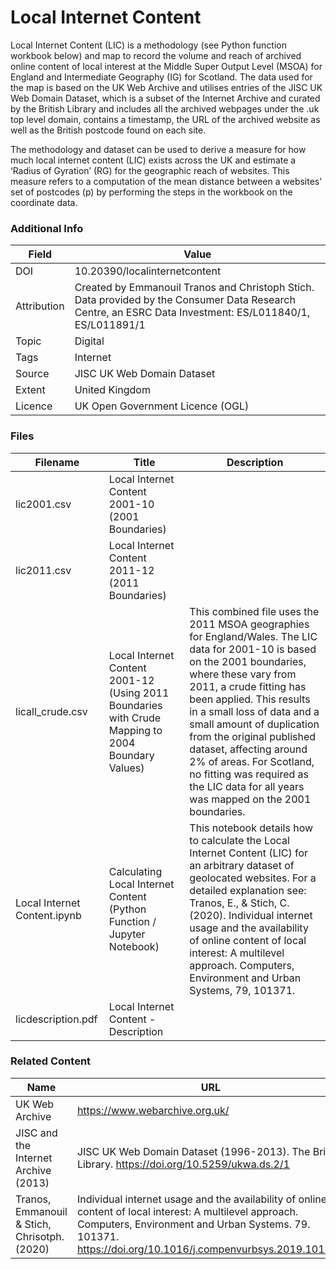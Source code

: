 # Local Internet Content

Local Internet Content (LIC) is a methodology (see Python function workbook below) and map to record the volume and reach of archived online content of local interest at the Middle Super Output Level (MSOA) for England and Intermediate Geography (IG) for Scotland. The data used for the map is based on the UK Web Archive and utilises entries of the JISC UK Web Domain Dataset, which is a subset of the Internet Archive and curated by the British Library and includes all the archived webpages under the .uk top level domain, contains a timestamp, the URL of the archived website as well as the British postcode found on each site.

The methodology and dataset can be used to derive a measure for how much local internet content (LIC) exists across the UK and estimate a ‘Radius of Gyration’ (RG) for the geographic reach of websites. This measure refers to a computation of the mean distance between a websites’ set of postcodes (p) by performing the steps in the workbook on the coordinate data.

### Additional Info

| Field |	Value |
| --- | --- |
| DOI | 10.20390/localinternetcontent |
| Attribution | Created by Emmanouil Tranos and Christoph Stich. Data provided by the Consumer Data Research Centre, an ESRC Data Investment: ES/L011840/1, ES/L011891/1 |
| Topic | Digital |
| Tags | Internet |
| Source | JISC UK Web Domain Dataset |
| Extent | United Kingdom |
| Licence | UK Open Government Licence (OGL) |

### Files

| Filename | Title | Description |
| --- | --- | --- |
| lic2001.csv | Local Internet Content 2001-10 (2001 Boundaries)
| lic2011.csv | Local Internet Content 2011-12 (2011 Boundaries)
| licall_crude.csv | Local Internet Content 2001-12 (Using 2011 Boundaries with Crude Mapping to 2004 Boundary Values) | This combined file uses the 2011 MSOA geographies for England/Wales. The LIC data for 2001-10 is based on the 2001 boundaries, where these vary from 2011, a crude fitting has been applied. This results in a small loss of data and a small amount of duplication from the original published dataset, affecting around 2% of areas. For Scotland, no fitting was required as the LIC data for all years was mapped on the 2001 boundaries. |
| Local Internet Content.ipynb | Calculating Local Internet Content (Python Function / Jupyter Notebook) | This notebook details how to calculate the Local Internet Content (LIC) for an arbitrary dataset of geolocated websites. For a detailed explanation see: Tranos, E., & Stich, C. (2020). Individual internet usage and the availability of online content of local interest: A multilevel approach. Computers, Environment and Urban Systems, 79, 101371. |
| licdescription.pdf | Local Internet Content - Description |

### Related Content

| Name | URL |
| --- | --- |
| UK Web Archive | https://www.webarchive.org.uk/ |
| JISC and the Internet Archive (2013) | JISC UK Web Domain Dataset (1996-2013). The British Library. https://doi.org/10.5259/ukwa.ds.2/1 |
| Tranos, Emmanouil & Stich, Chrisotph. (2020) | Individual internet usage and the availability of online content of local interest: A multilevel approach. Computers, Environment and Urban Systems. 79. 101371. https://doi.org/10.1016/j.compenvurbsys.2019.101371 |
